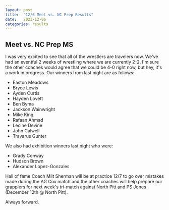 ```yaml
---
layout: post
title:  "12/6 Meet vs. NC Prep Results"
date:   2023-12-06
categories: results
---
```


## Meet vs. NC Prep MS
I was very excited to see that all of the wrestlers are travelers now. We've had an eventful 2 weeks of wrestling where we are currently 2-2. I'm sure the other coaches would agree that we could be 4-0 right now, but hey, it's a work in progress. Our winners from last night are as follows:

- Easton Meadows
- Bryce Lewis
- Ayden Curtis
- Hayden Lovett
- Ben Byma
- Jackson Wainwright
- Mike King
- Rafaan Ahmad
- Lecine Devine
- John Calwell
- Travarus Gunter

We also had exhibition winners last night who were:
- Grady Conway
- Hudson Brown
- Alexander Lopez-Gonzales

Hall of fame Coach Milt Sherman will be at practice 12/7 to go over mistakes made during the AG Cox match and the other coaches will help prepare our grapplers for next week's tri-match against North Pitt and PS Jones (December 12th @ North Pitt).

Always forward.


